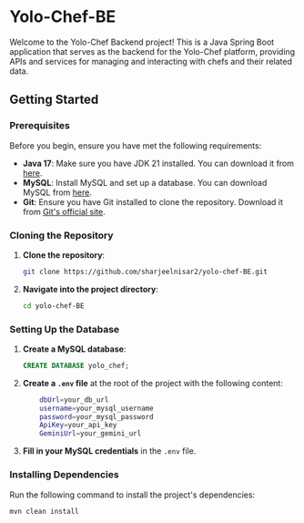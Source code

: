 # Yolo-Chef-BE

Welcome to the Yolo-Chef Backend project! This is a Java Spring Boot application that serves as the backend for the Yolo-Chef platform, providing APIs and services for managing and interacting with chefs and their related data.

## Getting Started

### Prerequisites

Before you begin, ensure you have met the following requirements:

- **Java 17**: Make sure you have JDK 21 installed. You can download it from [here](https://www.oracle.com/pk/java/technologies/downloads/#java21).
- **MySQL**: Install MySQL and set up a database. You can download MySQL from [here](https://dev.mysql.com/downloads/workbench/).
- **Git**: Ensure you have Git installed to clone the repository. Download it from [Git's official site](https://git-scm.com/downloads/).

### Cloning the Repository

1. **Clone the repository**:

    ```bash
    git clone https://github.com/sharjeelnisar2/yolo-chef-BE.git
    ```

2. **Navigate into the project directory**:

    ```bash
    cd yolo-chef-BE
    ```

### Setting Up the Database

1. **Create a MySQL database**:

    ```sql
    CREATE DATABASE yolo_chef;
    ```

2. **Create a `.env` file** at the root of the project with the following content:

    ```bash
        dbUrl=your_db_url
        username=your_mysql_username
        password=your_mysql_password
        ApiKey=your_api_key
        GeminiUrl=your_gemini_url

    ```

3. **Fill in your MySQL credentials** in the `.env` file.

### Installing Dependencies

Run the following command to install the project's dependencies:

```bash
mvn clean install
